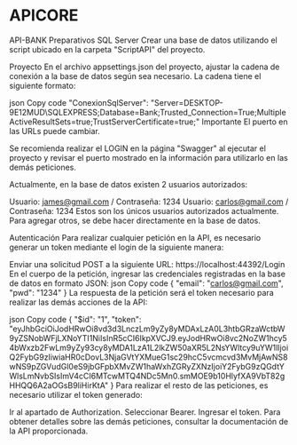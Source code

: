 # APICORE

API-BANK
Preparativos
SQL Server
Crear una base de datos utilizando el script ubicado en la carpeta "ScriptAPI" del proyecto.

Proyecto
En el archivo appsettings.json del proyecto, ajustar la cadena de conexión a la base de datos según sea necesario. La cadena tiene el siguiente formato:

json
Copy code
"ConexionSqlServer": "Server=DESKTOP-9E12MUD\\SQLEXPRESS;Database=Bank;Trusted_Connection=True;MultipleActiveResultSets=true;TrustServerCertificate=true;"
Importante
El puerto en las URLs puede cambiar.

Se recomienda realizar el LOGIN en la página "Swagger" al ejecutar el proyecto y revisar el puerto mostrado en la información para utilizarlo en las demás peticiones.

Actualmente, en la base de datos existen 2 usuarios autorizados:

Usuario: james@gmail.com / Contraseña: 1234
Usuario: carlos@gmail.com / Contraseña: 1234
Estos son los únicos usuarios autorizados actualmente. Para agregar otros, se debe hacer directamente en la base de datos.

Autenticación
Para realizar cualquier petición en la API, es necesario generar un token mediante el login de la siguiente manera:

Enviar una solicitud POST a la siguiente URL: https://localhost:44392/Login
En el cuerpo de la petición, ingresar las credenciales registradas en la base de datos en formato JSON:
json
Copy code
{
  "email": "carlos@gmail.com",
  "pwd": "1234"
}
La respuesta de la petición será el token necesario para realizar las demás acciones de la API:

json
Copy code
{
  "$id": "1",
  "token": "eyJhbGciOiJodHRwOi8vd3d3LnczLm9yZy8yMDAxLzA0L3htbGRzaWctbW9yZSNobWFjLXNoYTI1NiIsInR5cCI6IkpXVCJ9.eyJodHRwOi8vc2NoZW1hcy54bWxzb2FwLm9yZy93cy8yMDA1LzA1L2lkZW50aXR5L2NsYWltcy9uYW1lIjoiQ2FybG9zIiwiaHR0cDovL3NjaGVtYXMueG1sc29hcC5vcmcvd3MvMjAwNS8wNS9pZGVudGl0eS9jbGFpbXMvZW1haWxhZGRyZXNzIjoiY2FybG9zQGdtYWlsLmNvbSIsImV4cCI6MTcwMTQ4NDc5Mn0.smMOE9b10HlyfXA9VbT82gHHQQ6A2aOGsB9liHirKtA"
}
Para realizar el resto de las peticiones, es necesario utilizar el token generado:

Ir al apartado de Authorization.
Seleccionar Bearer.
Ingresar el token.
Para obtener detalles sobre las demás peticiones, consultar la documentación de la API proporcionada.
